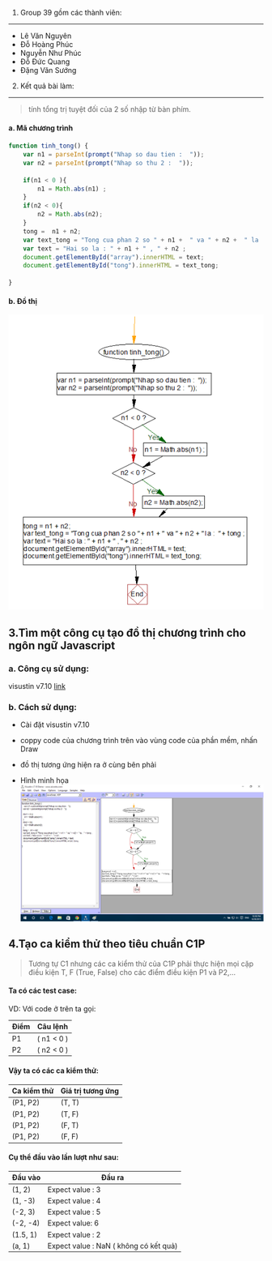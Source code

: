 ﻿
1. Group 39 gồm các thành viên:
----------------------------

  - Lê Văn Nguyên
  - Đỗ Hoàng Phúc
  - Nguyễn Như Phúc
  - Đỗ Đức Quang
  - Đặng Văn Sướng

2. Kết quả bài làm:
-------------

>   tính tổng trị tuyệt đối của 2 số nhập từ bàn phím.

#### a. Mã chương trình
```js
function tinh_tong() {
    var n1 = parseInt(prompt("Nhap so dau tien :  "));
	var n2 = parseInt(prompt("Nhap so thu 2 :  "));
	
	if(n1 < 0 ){
		n1 = Math.abs(n1) ;
	}
	if(n2 < 0){
		n2 = Math.abs(n2);
	}
	tong =  n1 + n2;
	var text_tong = "Tong cua phan 2 so " + n1 +  " va " + n2 +  " la :  " + tong ;
	var text = "Hai so la : " + n1 + " , " + n2 ;
	document.getElementById("array").innerHTML = text;
	document.getElementById("tong").innerHTML = text_tong;
	
}
```
#### b. Đồ thị
![dothi](<dothi.png?raw=true>)

3.Tìm một công cụ tạo đồ thị chương trình cho ngôn ngữ Javascript
-----------------------------------------------------------------

### a. Công cụ sử dụng:

visustin v7.10 [link](<http://www.aivosto.com/visustin.html>)

### b. Cách sử dụng:

-   Cài đặt visustin v7.10

-   coppy code của chương trình trên vào vùng code của phần mềm, nhấn Draw

-   đồ thị tương ứng hiện ra ở cùng bên phải

-   Hình minh họa
![dothi](<minhhoa.png?raw=true>)

4.Tạo ca kiểm thử theo tiêu chuẩn C1P
-------------------------------------

>Tương tự C1 nhưng các ca kiểm thử của C1P phải thực hiện mọi cặp điều kiện T, F
(True, False) cho các điểm điều kiện P1 và P2,...

#### Ta có các test case:

VD: Với code ở trên ta gọi:

 
Điểm  | Câu lệnh
------------- | -------------
P1  | ( n1 < 0 )
P2  | ( n2 < 0 )
 
#### Vậy ta có các ca kiểm thử:

Ca kiểm thử | Giá trị tương ứng
------------|--------
(P1, P2) | (T, T)
(P1, P2) | (T, F)
(P1, P2) | (F, T)
(P1, P2) | (F, F)

#### Cụ thể đầu vào lần lượt như sau:

Đầu vào | Đầu ra
--------|-------
(1, 2) | Expect value : 3
(1, -3) | Expect value : 4
(-2, 3) | Expect value :  5
(-2, -4) | Expect value: 6
(1.5, 1)| Expect value : 2
(a, 1) | Expect value : NaN ( không có kết quả)
